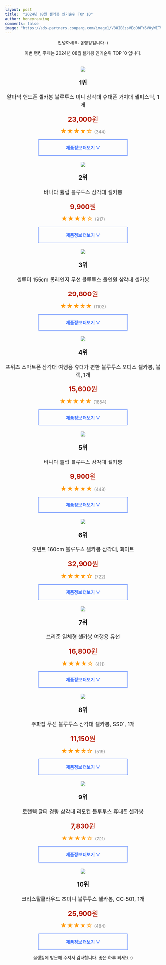 ```yaml
---
layout: post
title:  "2024년 08월 셀카봉 인기순위 TOP 10"
author: honeyranking
comments: false
image: "https://ads-partners.coupang.com/image1/V88IB0zsVEoObFY6V0yWITV6e_y6uq6MZZnssF5Ng8eSLbhc2Af44lUsNg1BUnh50d2Jq8E01kQAQE_CzOuGZ2i79cAUBtKxujo5RGDTXsPUD2Gf_wNHhPOYwURYLWyiqDR1Yw48niCiXvGFLF7K1qiL8IbFfj56L2G20WGA1tUC0k7JM3GB_-dvAz1VPXkk9KmuA2v4k740i4QfgnueqES4ssMDzdE7TZi7rRgSmbLkUwE5PVpPKFLpzId6_G_UO--MCmGRGW3Uf4-AsXX5QtNwKLV5y6fyRsbHz1fp5E05idVI9qxrOfmHT4Qiq1A="
---
```

<p style="text-align: center;">안녕하세요. 꿀랭킹입니다 :)</p>
<p style="text-align: center;">이번 랭킹 주제는 2024년 08월 셀카봉 인기순위 TOP 10 입니다.</p><center><img src="https://ads-partners.coupang.com/image1/V88IB0zsVEoObFY6V0yWITV6e_y6uq6MZZnssF5Ng8eSLbhc2Af44lUsNg1BUnh50d2Jq8E01kQAQE_CzOuGZ2i79cAUBtKxujo5RGDTXsPUD2Gf_wNHhPOYwURYLWyiqDR1Yw48niCiXvGFLF7K1qiL8IbFfj56L2G20WGA1tUC0k7JM3GB_-dvAz1VPXkk9KmuA2v4k740i4QfgnueqES4ssMDzdE7TZi7rRgSmbLkUwE5PVpPKFLpzId6_G_UO--MCmGRGW3Uf4-AsXX5QtNwKLV5y6fyRsbHz1fp5E05idVI9qxrOfmHT4Qiq1A=" style="margin-top:20px" /></center><p style="text-align: center; font-size: 20px"><b>1위</b></p><p style="text-align: center; font-size: 17px">알파믹 핸드폰 셀카봉 블루투스 미니 삼각대 휴대폰 거치대 셀피스틱, 1개</p><p style="text-align: center;"><span style="color: #b61800; font-size: 22px;"><b>23,000</b>원</span></p><p style="text-align: center;"><span style="color: #ff9600; font-size: 20px;">★★★★☆ </span><span style="color: #878787;">(344)</span></p><center><a href="https://link.coupang.com/re/AFFSDP?lptag=AF3899140&subid=honeyrank&pageKey=8220418859&itemId=23625554704&vendorItemId=90651082242&traceid=V0-153-c7f2ee210ce4eb7c&clickBeacon=6b836cf0-5fd6-11ef-b58d-4bdc5d9c6027%7E3&requestid=20240822010000293124900476&token=31850C%7CMIXED"><div style="font-size: 14px; display: inline-block; padding: 15px 90px; color: #346aff; border-radius: 2px; border: 1px solid #346aff; cursor: pointer;"><b>제품정보 더보기 &or;</b></div></a></center><center><img src="https://ads-partners.coupang.com/image1/Ot2K8yiyFyULoPfcOmojYEHQRUymTyCU11FHa4UurOP_JcF5VeCenzi295hcuIkaylUpTIWXcTvrLllnPSxxR6FHyJebniPVJczWx_WIV0g5LnygCSkOa-Pz5kSlUTpzWpsT26G8bpsbYiNtCJZsM9hi7whqrgNTivCrzg5mXUI5JawvbmqA3HKfcOYVazuBsz_2Z209M5JCXZksxE6WwxcjaiVRQMKmq9Y4FrxQc8eTVWG3vY8PPhdXNbZZH19xJa6EHIYUNhyvOZHh_h-ZTTcYLhPd5Tuwgg==" style="margin-top:20px" /></center><p style="text-align: center; font-size: 20px"><b>2위</b></p><p style="text-align: center; font-size: 17px">바나다 튤립 블루투스 삼각대 셀카봉</p><p style="text-align: center;"><span style="color: #b61800; font-size: 22px;"><b>9,900</b>원</span></p><p style="text-align: center;"><span style="color: #ff9600; font-size: 20px;">★★★★☆ </span><span style="color: #878787;">(917)</span></p><center><a href="https://link.coupang.com/re/AFFSDP?lptag=AF3899140&subid=honeyrank&pageKey=102623748&itemId=312634079&vendorItemId=3768595278&traceid=V0-153-b71d3a1c630f911e&requestid=20240822010000293124900476&token=31850C%7CMIXED"><div style="font-size: 14px; display: inline-block; padding: 15px 90px; color: #346aff; border-radius: 2px; border: 1px solid #346aff; cursor: pointer;"><b>제품정보 더보기 &or;</b></div></a></center><center><img src="https://ads-partners.coupang.com/image1/EJKshm4V8J9mbZitEJ3k8b4t6AhkZ5lfFqgXjA2S5yW5ylzani_EBXcBLOlUCrKHk2AB22izD-rcaqEgpe43dEHndscDpS61bW-pelaDCfw2zoibVp6k71InYzCfse6oYK7EYgLBhd7hXrDjg7sgmfx8WO_4RrRvNkwVgCENHDvay3SW1u2ESzTGimmsZVB8Et6Co1rUPeiLdrXp9KenJbNGAqKXuzkjfaN6o7HC_KmckFrMoH9L7TyNS5ZJ5xtxN36944up3VMlhcJAbHfjEwRWceILsFvQ_k8=" style="margin-top:20px" /></center><p style="text-align: center; font-size: 20px"><b>3위</b></p><p style="text-align: center; font-size: 17px">셀루미 155cm 롱레인지 무선 블루투스 올인원 삼각대 셀카봉</p><p style="text-align: center;"><span style="color: #b61800; font-size: 22px;"><b>29,800</b>원</span></p><p style="text-align: center;"><span style="color: #ff9600; font-size: 20px;">★★★★★ </span><span style="color: #878787;">(1102)</span></p><center><a href="https://link.coupang.com/re/AFFSDP?lptag=AF3899140&subid=honeyrank&pageKey=6699378675&itemId=18489765604&vendorItemId=85629380267&traceid=V0-153-8cae273092b4fce4&requestid=20240822010000293124900476&token=31850C%7CMIXED"><div style="font-size: 14px; display: inline-block; padding: 15px 90px; color: #346aff; border-radius: 2px; border: 1px solid #346aff; cursor: pointer;"><b>제품정보 더보기 &or;</b></div></a></center><center><img src="https://ads-partners.coupang.com/image1/g0l822GWCJNc324VgwU_fJGzkT7OuyQ3CVUhIdlh7q2uIeZJWooPxvwK0DwrFlV1OC33v-BTFZkRtOJrUiZ0eYvTK2HTRr5MnMZ8HCNUSeJC__lOyAOD2BGy4jVlYwA3jmjWvlwXIuBO2JsyCEv0uF04DwTYf7aepP2u49jh5u4nycE3KctQXxNsSW-QFDyfH91bDgE03kyfrk__0wZ2QsH258Zdkp_MZrq3hFLHxvAIf3pAmpNcFMWmt0iOgC_HuZhUHmvBrc56s7pGlF8irD_4gJiA8MG2jCe_BNKFQwyoc_odRZ9zFY3UC75DVNM=" style="margin-top:20px" /></center><p style="text-align: center; font-size: 20px"><b>4위</b></p><p style="text-align: center; font-size: 17px">프위즈 스마트폰 삼각대 여행용 휴대가 편한 블루투스 모디스 셀카봉, 블랙, 1개</p><p style="text-align: center;"><span style="color: #b61800; font-size: 22px;"><b>15,600</b>원</span></p><p style="text-align: center;"><span style="color: #ff9600; font-size: 20px;">★★★★★ </span><span style="color: #878787;">(1854)</span></p><center><a href="https://link.coupang.com/re/AFFSDP?lptag=AF3899140&subid=honeyrank&pageKey=8186041038&itemId=23410790562&vendorItemId=90437881219&traceid=V0-153-ed3a52eb31dab0ad&clickBeacon=6b836cf0-5fd6-11ef-b8c9-589d26fad8f8%7E3&requestid=20240822010000293124900476&token=31850C%7CMIXED"><div style="font-size: 14px; display: inline-block; padding: 15px 90px; color: #346aff; border-radius: 2px; border: 1px solid #346aff; cursor: pointer;"><b>제품정보 더보기 &or;</b></div></a></center><center><img src="https://ads-partners.coupang.com/image1/WBgP1dd4XJ-6IrK5WOqPVGDwo-OV_9yJ6IGdT7JqRWEpX8_pKNxrd1E9fzg1Cv-t3Wgs75thtYX2avvH2LviM-vwb378CSG6f9rcvBpM9jKJmul4FWViCmy5VEBRomi95j-Mh8oIXH8SqvWgiYLVCUiQknjaqpYVH_JsCSpDs4S-KlEj-0hrUXmPCc-jOajYGeRVq7-7EmoebXqRkptqz4ckj-olxkAPCdzgDlb21C7RkYoEJjo_42N3ZyPT35rLLeFZi6orq-prVozddiYBGK1ivDqksuj2-n16" style="margin-top:20px" /></center><p style="text-align: center; font-size: 20px"><b>5위</b></p><p style="text-align: center; font-size: 17px">바나다 튤립 블루투스 삼각대 셀카봉</p><p style="text-align: center;"><span style="color: #b61800; font-size: 22px;"><b>9,900</b>원</span></p><p style="text-align: center;"><span style="color: #ff9600; font-size: 20px;">★★★★★ </span><span style="color: #878787;">(448)</span></p><center><a href="https://link.coupang.com/re/AFFSDP?lptag=AF3899140&subid=honeyrank&pageKey=102623748&itemId=312806009&vendorItemId=3768883454&traceid=V0-153-b71d3a1c630f911e&requestid=20240822010000293124900476&token=31850C%7CMIXED"><div style="font-size: 14px; display: inline-block; padding: 15px 90px; color: #346aff; border-radius: 2px; border: 1px solid #346aff; cursor: pointer;"><b>제품정보 더보기 &or;</b></div></a></center><center><img src="https://ads-partners.coupang.com/image1/gLjMMz214ucJZd3pgF5o7QEVTpFnoM3nvVk0CuWt1PXyT2E7aEq5oFjwbW5injQ3XSvsR0eRa41tXI-pFAmhXK5OA6UiNyQmxfQCBqIes8G36plvjAIvj5FBOanhYPCAPGF_EqWu5Sv6Y2YIQQdn4DtHMArIaxgqutNxloWIcNaQrtGgihXkho5RZYujGh8ia73_8Pmvy89oUKb1xwdJ9V4ioInq-RnqklDktVHZo2ou1R_phqmS--TcJ1Dqy5gRtyZPpwYICfvgpAQ9wihyWwfqFO4IBRQocTrmssAFYjUsS9PDik5pVr_4Bb1lMQ==" style="margin-top:20px" /></center><p style="text-align: center; font-size: 20px"><b>6위</b></p><p style="text-align: center; font-size: 17px">오반트 160cm 블루투스 셀카봉 삼각대, 화이트</p><p style="text-align: center;"><span style="color: #b61800; font-size: 22px;"><b>32,900</b>원</span></p><p style="text-align: center;"><span style="color: #ff9600; font-size: 20px;">★★★★☆ </span><span style="color: #878787;">(722)</span></p><center><a href="https://link.coupang.com/re/AFFSDP?lptag=AF3899140&subid=honeyrank&pageKey=8265316217&itemId=23815185247&vendorItemId=90838953633&traceid=V0-153-457e54e672d91ce4&clickBeacon=6b839400-5fd6-11ef-bc71-8ad30baaadd2%7E3&requestid=20240822010000293124900476&token=31850C%7CMIXED"><div style="font-size: 14px; display: inline-block; padding: 15px 90px; color: #346aff; border-radius: 2px; border: 1px solid #346aff; cursor: pointer;"><b>제품정보 더보기 &or;</b></div></a></center><center><img src="https://ads-partners.coupang.com/image1/waikGKi19PLEi8D5waDA0gzskeRkZMwI1o1YsljB3BasHTL2TqjVbE-lFWSI_4t_i2Lpr3TR1E0oX-DSz555qz5Yjo63faKbpkquSMe3o_RJ5pZ2iV18nmPT9DbX41fclAVXKkeXatUWEny5AwbGbzr4eLcI8XJJ8dV1OvTyxmG1IfEVDdgrn00HR8lEVevoNTyD4XDyDaMdeY0qnR15_UgmDZnW5uHF9EZsu9XiridqH_ynQqL6sgyJtf71azNuqQxbjrB6rjRHJRjqNMOTtyAFpjKYsJx1UsT4v_rHowG0kdU5djTsGUe_" style="margin-top:20px" /></center><p style="text-align: center; font-size: 20px"><b>7위</b></p><p style="text-align: center; font-size: 17px">브리준 일체형 셀카봉 여행용 유선</p><p style="text-align: center;"><span style="color: #b61800; font-size: 22px;"><b>16,800</b>원</span></p><p style="text-align: center;"><span style="color: #ff9600; font-size: 20px;">★★★★☆ </span><span style="color: #878787;">(411)</span></p><center><a href="https://link.coupang.com/re/AFFSDP?lptag=AF3899140&subid=honeyrank&pageKey=8121213114&itemId=23036532651&vendorItemId=90070312691&traceid=V0-153-1b7f160a8b1502b4&requestid=20240822010000293124900476&token=31850C%7CMIXED"><div style="font-size: 14px; display: inline-block; padding: 15px 90px; color: #346aff; border-radius: 2px; border: 1px solid #346aff; cursor: pointer;"><b>제품정보 더보기 &or;</b></div></a></center><center><img src="https://ads-partners.coupang.com/image1/-Uvpv6fptN22r1Gp-c_hNZE7FhL30lBtPVvsn-pSZHP_rbO1dXHiul_EfSw5enJDlp3KeMxKGMO-HG3kX9rJ57X8EqIi6SOODTdUwDLVKp1Zqrqsh1qA6ejREe0BXX4tLZq9ErezMXPS6QaIYr-y9D2IF7hWzZUm9pns3upyQYB-3Simum3l_6WvTHoASEaELiZpxiLCsTJDuSTyIGDrXZQaBwuVPVG414kpwjOuodgBml9kS_bXyb4kXTaEHotcDAwBNwp4_GbHXz4SxxcM0j-p0INwOBPa1JHYaDS29Q==" style="margin-top:20px" /></center><p style="text-align: center; font-size: 20px"><b>8위</b></p><p style="text-align: center; font-size: 17px">주파집 무선 블루투스 삼각대 셀카봉, SS01, 1개</p><p style="text-align: center;"><span style="color: #b61800; font-size: 22px;"><b>11,150</b>원</span></p><p style="text-align: center;"><span style="color: #ff9600; font-size: 20px;">★★★★☆ </span><span style="color: #878787;">(519)</span></p><center><a href="https://link.coupang.com/re/AFFSDP?lptag=AF3899140&subid=honeyrank&pageKey=7273632193&itemId=18556104528&vendorItemId=85693886689&traceid=V0-153-a5c74244dd970154&clickBeacon=6b839400-5fd6-11ef-9d89-f7c7a7f40279%7E3&requestid=20240822010000293124900476&token=31850C%7CMIXED"><div style="font-size: 14px; display: inline-block; padding: 15px 90px; color: #346aff; border-radius: 2px; border: 1px solid #346aff; cursor: pointer;"><b>제품정보 더보기 &or;</b></div></a></center><center><img src="https://ads-partners.coupang.com/image1/FasthRyj2Rsz7LqNFUDhWNDu9wWEuhOFS75LsWMx7hBndI5Po1DFqgsYJvc7Vs6zFlp-Xwlv1yc2fPeFcyHPbiu8MQmTNxGKpeZPOYkaXo0qUHl_WRl2O3UkQ5jinSHR55NIr0hOps6i2KlzVpQFJgfaATenB2NSWFiafKVQ3bdf01fz_jzO6T73l8YOxoJogc7V7laZv2pIRSGZq8q7MYlOwqtUQkzFUf8lLvOmmGwnDGlxrjXkqoVbWgQOVqPhwz5PBkjYaUL1QyC1sUB9zbcU8R7szk3iQD6TiqA2Nw9CFA4vysXyY_JxcA==" style="margin-top:20px" /></center><p style="text-align: center; font-size: 20px"><b>9위</b></p><p style="text-align: center; font-size: 17px">로랜텍 알티 경량 삼각대 리모컨 블루투스 휴대폰 셀카봉</p><p style="text-align: center;"><span style="color: #b61800; font-size: 22px;"><b>7,830</b>원</span></p><p style="text-align: center;"><span style="color: #ff9600; font-size: 20px;">★★★★☆ </span><span style="color: #878787;">(721)</span></p><center><a href="https://link.coupang.com/re/AFFSDP?lptag=AF3899140&subid=honeyrank&pageKey=7251774319&itemId=17318728002&vendorItemId=85351143686&traceid=V0-153-3f89a908280c17e8&requestid=20240822010000293124900476&token=31850C%7CMIXED"><div style="font-size: 14px; display: inline-block; padding: 15px 90px; color: #346aff; border-radius: 2px; border: 1px solid #346aff; cursor: pointer;"><b>제품정보 더보기 &or;</b></div></a></center><center><img src="https://ads-partners.coupang.com/image1/mU2aftRDZtiwEnx_mffdNfeKcjVJQpQJmgx0nWq9nNCnMO-Pbm6vWVEyVD4EVOGSOZFCv-ALqNSgZ0FQBnNJPAKyN6CJPxhE5Y8XIaojwOYxfQxs5qx8JeomFUtVh9ZweQf2byOy8Jh5zbI5SmCPJXvDQnlH43d9x2kK8JKlWIsdcsYRiz9W2dk7sDC4byAfOCm6x8xA3Ou3h0NgOq25TpbNjJE5wdo1C8Yleoa7sYwgRbHWoBBVsh0LjimxeHyGPsE-w5GyP9vydsp5xZ40zaiTIFNH-kDubFYqXuY_Ew==" style="margin-top:20px" /></center><p style="text-align: center; font-size: 20px"><b>10위</b></p><p style="text-align: center; font-size: 17px">크리스탈클라우드 초미니 블루투스 셀카봉, CC-501, 1개</p><p style="text-align: center;"><span style="color: #b61800; font-size: 22px;"><b>25,900</b>원</span></p><p style="text-align: center;"><span style="color: #ff9600; font-size: 20px;">★★★★☆ </span><span style="color: #878787;">(484)</span></p><center><a href="https://link.coupang.com/re/AFFSDP?lptag=AF3899140&subid=honeyrank&pageKey=7761699424&itemId=20932360319&vendorItemId=87999074017&traceid=V0-153-2681be8dae31f711&clickBeacon=6b839400-5fd6-11ef-9870-fea8f707ec69%7E3&requestid=20240822010000293124900476&token=31850C%7CMIXED"><div style="font-size: 14px; display: inline-block; padding: 15px 90px; color: #346aff; border-radius: 2px; border: 1px solid #346aff; cursor: pointer;"><b>제품정보 더보기 &or;</b></div></a></center><p style="text-align: center;">꿀랭킹에 방문해 주셔서 감사합니다. 좋은 하루 되세요 :)</p>